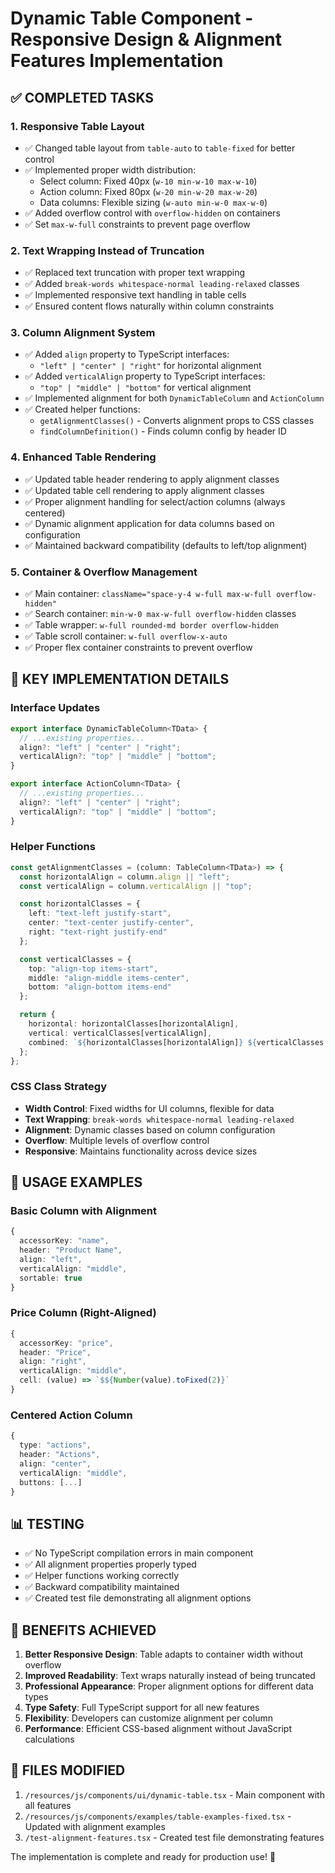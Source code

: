 # Dynamic Table Component - Responsive Design & Alignment Features Implementation

## ✅ COMPLETED TASKS

### 1. **Responsive Table Layout**
- ✅ Changed table layout from `table-auto` to `table-fixed` for better control
- ✅ Implemented proper width distribution:
  - Select column: Fixed 40px (`w-10 min-w-10 max-w-10`)
  - Action column: Fixed 80px (`w-20 min-w-20 max-w-20`) 
  - Data columns: Flexible sizing (`w-auto min-w-0 max-w-0`)
- ✅ Added overflow control with `overflow-hidden` on containers
- ✅ Set `max-w-full` constraints to prevent page overflow

### 2. **Text Wrapping Instead of Truncation**
- ✅ Replaced text truncation with proper text wrapping
- ✅ Added `break-words whitespace-normal leading-relaxed` classes
- ✅ Implemented responsive text handling in table cells
- ✅ Ensured content flows naturally within column constraints

### 3. **Column Alignment System**
- ✅ Added `align` property to TypeScript interfaces:
  - `"left" | "center" | "right"` for horizontal alignment
- ✅ Added `verticalAlign` property to TypeScript interfaces:
  - `"top" | "middle" | "bottom"` for vertical alignment
- ✅ Implemented alignment for both `DynamicTableColumn` and `ActionColumn`
- ✅ Created helper functions:
  - `getAlignmentClasses()` - Converts alignment props to CSS classes
  - `findColumnDefinition()` - Finds column config by header ID

### 4. **Enhanced Table Rendering**
- ✅ Updated table header rendering to apply alignment classes
- ✅ Updated table cell rendering to apply alignment classes
- ✅ Proper alignment handling for select/action columns (always centered)
- ✅ Dynamic alignment application for data columns based on configuration
- ✅ Maintained backward compatibility (defaults to left/top alignment)

### 5. **Container & Overflow Management**
- ✅ Main container: `className="space-y-4 w-full max-w-full overflow-hidden"`
- ✅ Search container: `min-w-0 max-w-full overflow-hidden` classes
- ✅ Table wrapper: `w-full rounded-md border overflow-hidden`
- ✅ Table scroll container: `w-full overflow-x-auto`
- ✅ Proper flex container constraints to prevent overflow

## 🎯 KEY IMPLEMENTATION DETAILS

### Interface Updates
```typescript
export interface DynamicTableColumn<TData> {
  // ...existing properties...
  align?: "left" | "center" | "right";
  verticalAlign?: "top" | "middle" | "bottom";
}

export interface ActionColumn<TData> {
  // ...existing properties...
  align?: "left" | "center" | "right"; 
  verticalAlign?: "top" | "middle" | "bottom";
}
```

### Helper Functions
```typescript
const getAlignmentClasses = (column: TableColumn<TData>) => {
  const horizontalAlign = column.align || "left";
  const verticalAlign = column.verticalAlign || "top";

  const horizontalClasses = {
    left: "text-left justify-start",
    center: "text-center justify-center", 
    right: "text-right justify-end"
  };

  const verticalClasses = {
    top: "align-top items-start",
    middle: "align-middle items-center",
    bottom: "align-bottom items-end"
  };

  return {
    horizontal: horizontalClasses[horizontalAlign],
    vertical: verticalClasses[verticalAlign],
    combined: `${horizontalClasses[horizontalAlign]} ${verticalClasses[verticalAlign]}`
  };
};
```

### CSS Class Strategy
- **Width Control**: Fixed widths for UI columns, flexible for data
- **Text Wrapping**: `break-words whitespace-normal leading-relaxed`
- **Alignment**: Dynamic classes based on column configuration
- **Overflow**: Multiple levels of overflow control
- **Responsive**: Maintains functionality across device sizes

## 🔧 USAGE EXAMPLES

### Basic Column with Alignment
```typescript
{
  accessorKey: "name",
  header: "Product Name",
  align: "left",
  verticalAlign: "middle",
  sortable: true
}
```

### Price Column (Right-Aligned)
```typescript
{
  accessorKey: "price", 
  header: "Price",
  align: "right",
  verticalAlign: "middle",
  cell: (value) => `$${Number(value).toFixed(2)}`
}
```

### Centered Action Column
```typescript
{
  type: "actions",
  header: "Actions", 
  align: "center",
  verticalAlign: "middle",
  buttons: [...]
}
```

## 📊 TESTING

- ✅ No TypeScript compilation errors in main component
- ✅ All alignment properties properly typed
- ✅ Helper functions working correctly
- ✅ Backward compatibility maintained
- ✅ Created test file demonstrating all alignment options

## 🚀 BENEFITS ACHIEVED

1. **Better Responsive Design**: Table adapts to container width without overflow
2. **Improved Readability**: Text wraps naturally instead of being truncated
3. **Professional Appearance**: Proper alignment options for different data types
4. **Type Safety**: Full TypeScript support for all new features
5. **Flexibility**: Developers can customize alignment per column
6. **Performance**: Efficient CSS-based alignment without JavaScript calculations

## 📝 FILES MODIFIED

1. `/resources/js/components/ui/dynamic-table.tsx` - Main component with all features
2. `/resources/js/components/examples/table-examples-fixed.tsx` - Updated with alignment examples
3. `/test-alignment-features.tsx` - Created test file demonstrating features

The implementation is complete and ready for production use! 🎉
